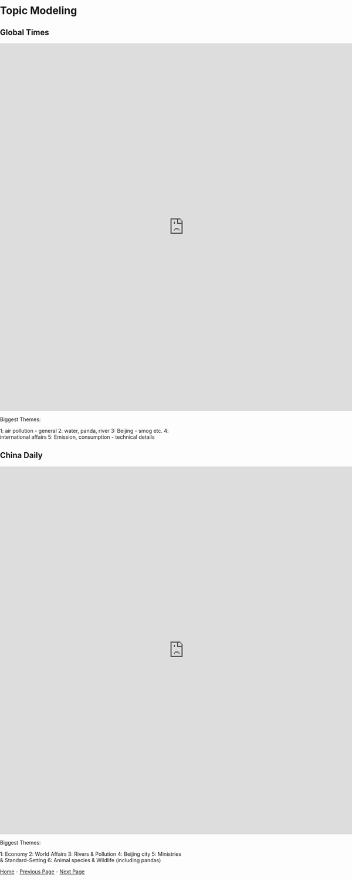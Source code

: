 <title>Example</title> <style> body { margin:0; padding:0; background-image:url("/china-environment/assets/images/Factory.pdf"); background-repeat: no-repeat; webkit-background-size: cover; moz-background-size: cover; o-background-size: cover; background-size: cover; } </style>

# Topic Modeling

## Global Times
<iframe src="https://documents.cortext.net/3546/354699fc802d81b23edb0b3b0b47f8cf/53458/vislda.html" frameborder="0" style="overflow:hidden;border:1px solid #DDDDDD;" width="1000" height="1000" allowfullscreen></iframe>
<br>

Biggest Themes: 

1: air pollution - general 
2: water, panda, river
3: Beijing - smog etc.
4: international affairs 
5: Emission, consumption - technical details


## China Daily

<iframe src="https://documents.cortext.net/1827/1827395e27ee1528c8848ec33562af72/52304/vislda.html#topic=0&lambda=1&term=" frameborder="0" style="overflow:hidden;border:1px solid #DDDDDD;" width="1000" height="1000" allowfullscreen></iframe>

Biggest Themes:

1: Economy 
2: World Affairs
3: Rivers & Pollution
4: Beijing city
5: Ministries & Standard-Setting
6: Animal species & Wildlife (including pandas)


[Home](index.md) - [Previous Page](page2.md) - [Next Page](page4.md)
